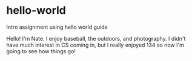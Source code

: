 # hello-world
Intro assignment using hello world guide

Hello! I'm Nate. I enjoy baseball, the outdoors, and photography. I didn't have much interest in CS coming in, but I really enjoyed 134 so now I'm going to see how things go!
